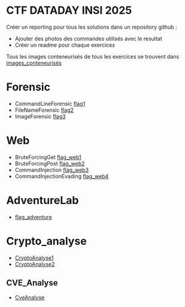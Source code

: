 # CTF DATADAY INSI 2025
Créer un reporting pour tous les solutions dans un repository github  : 
* Ajouter des photos des commandes utilisés avec le resultat
* Créer un readme pour chaque exercices

Tous les images conteneurisés de tous les exercices se trouvent dans [images_conteneurisés](https://drive.google.com/drive/folders/10yRvikPUc3vIwZdj8Sa4GnEfddevgdKw) </br>

# Forensic
* CommandLineForensic [flag1](https://github.com/SitrakaResearchAndPOC/CTF_INSI_2025/blob/main/flag1.md)
* FileNameForensic [flag2](https://github.com/SitrakaResearchAndPOC/CTF_INSI_2025/blob/main/flag2.md)
* ImageForensic [flag3](https://github.com/SitrakaResearchAndPOC/CTF_INSI_2025/blob/main/flag3.md) 

# Web
* BruteForcingGet [flag_web1](https://github.com/SitrakaResearchAndPOC/CTF_INSI_2025/blob/main/flag_web1.md)
* BruteForcingPost [flag_web2](https://github.com/SitrakaResearchAndPOC/CTF_INSI_2025/blob/main/flag_web2.md)
* CommandInjection [flag_web3](https://github.com/SitrakaResearchAndPOC/CTF_INSI_2025/blob/main/flag_web3.md)
* CommandInjectionEvading [flag_web4](https://github.com/SitrakaResearchAndPOC/CTF_INSI_2025/blob/main/flag_web4.md)

# AdventureLab
* [flag_adventure](https://github.com/SitrakaResearchAndPOC/CTF_INSI_2025/blob/main/flag_adventure.md)

# Crypto_analyse
* [CryptoAnalyse1](https://github.com/SitrakaResearchAndPOC/CTF_INSI_2025/blob/main/analysis_crypto1.md)
* [CryptoAnalyse2](https://github.com/SitrakaResearchAndPOC/CTF_INSI_2025/blob/main/analysis_crypto2.md)
## CVE_Analyse
* [CveAnalyse](https://github.com/SitrakaResearchAndPOC/CTF_INSI_2025/blob/main/analysis_cve.md)
